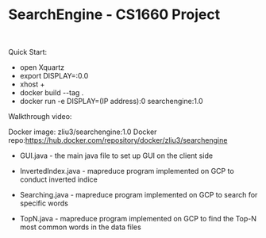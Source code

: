 # SearchEngine - CS1660 Project
&nbsp;

Quick Start:

- open Xquartz
- export DISPLAY=:0.0
- xhost +
- docker build --tag <insert tag> .
- docker run -e DISPLAY=(IP address):0 searchengine:1.0

Walkthrough video:

Docker image: zliu3/searchengine:1.0
Docker repo:https://hub.docker.com/repository/docker/zliu3/searchengine

- GUI.java - the main java file to set up GUI on the client side

- InvertedIndex.java - mapreduce program implemented on GCP to conduct inverted indice

- Searching.java - mapreduce program implemented on GCP to search for specific words

- TopN.java - mapreduce program implemented on GCP to find the Top-N most common words in the data files





